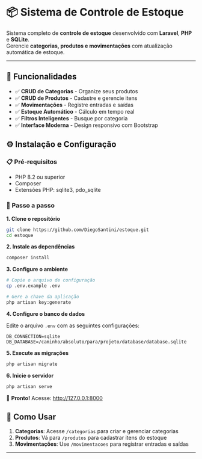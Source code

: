 # 📦 Sistema de Controle de Estoque

Sistema completo de **controle de estoque** desenvolvido com **Laravel**, **PHP** e **SQLite**.  
Gerencie **categorias, produtos e movimentações** com atualização automática de estoque.

---

## 🚀 Funcionalidades

- ✅ **CRUD de Categorias** - Organize seus produtos
- ✅ **CRUD de Produtos** - Cadastre e gerencie itens
- ✅ **Movimentações** - Registre entradas e saídas
- ✅ **Estoque Automático** - Cálculo em tempo real
- ✅ **Filtros Inteligentes** - Busque por categoria
- ✅ **Interface Moderna** - Design responsivo com Bootstrap


## ⚙️ Instalação e Configuração

### 📋 Pré-requisitos
- PHP 8.2 ou superior
- Composer
- Extensões PHP: sqlite3, pdo_sqlite

### 🔧 Passo a passo

**1. Clone o repositório**
```bash
git clone https://github.com/DiegoSantini/estoque.git
cd estoque
```

**2. Instale as dependências**
```bash
composer install
```

**3. Configure o ambiente**
```bash
# Copie o arquivo de configuração
cp .env.example .env

# Gere a chave da aplicação
php artisan key:generate
```

**4. Configure o banco de dados**

Edite o arquivo `.env` com as seguintes configurações:
```env
DB_CONNECTION=sqlite
DB_DATABASE=/caminho/absoluto/para/projeto/database/database.sqlite
```

**5. Execute as migrações**
```bash
php artisan migrate
```

**6. Inicie o servidor**
```bash
php artisan serve
```

🎉 **Pronto!** Acesse: http://127.0.0.1:8000


## 🎯 Como Usar

1. **Categorias**: Acesse `/categorias` para criar e gerenciar categorias
2. **Produtos**: Vá para `/produtos` para cadastrar itens do estoque
3. **Movimentações**: Use `/movimentacoes` para registrar entradas e saídas

---
